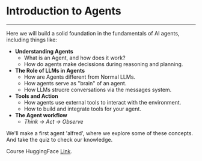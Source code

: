 # Introduction to Agents

---

Here we will  build a solid foundation in the fundamentals of AI agents, including things like:

* **Understanding Agents**
  * What is an Agent, and how does it work?
  * How do agents make decissions during reasoning and planning.
* **The Role of LLMs in Agents**
  * How are Agents different from Normal LLMs.
  * How agents serve as "brain" of an agent.
  * How LLMs strucre conversations via the messages system.
* **Tools and Action**
  * How agents use external tools to interact with the environment.
  * How to build and integrate tools for your agent.
* **The Agent workflow**
  * *Think -> Act -> Observe*

We'll make a first agent 'alfred', where we explore some of these concepts. And take the quiz to check our knowledge.

Course HuggingFace [Link](https://huggingface.co/learn/agents-course/unit0/introduction "HuggingFace Link").
